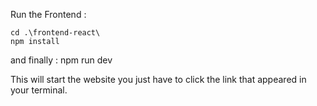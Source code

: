 Run the Frontend :
```
cd .\frontend-react\
npm install
```
and finally : npm run dev

This will start the website you just have to click the link that appeared in your terminal.
